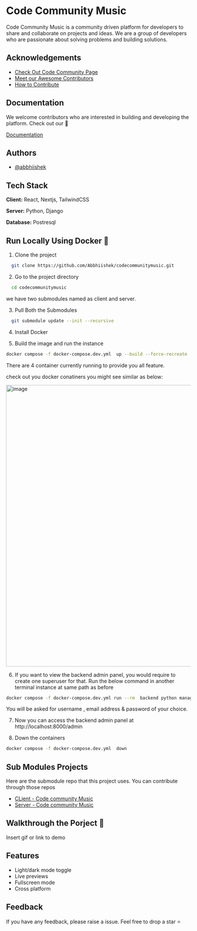 
# Code Community Music

Code Community Music is a community driven platform for developers to share and collaborate on projects and ideas. We are a group of developers who are passionate about solving problems and building solutions.



## Acknowledgements

 - [Check Out Code Community Page](https://codecommunitymusic.vercel.app/)
 - [Meet our Awesome Contributors](https://codecommunitymusic.vercel.app/contributors)
 - [How to Contribute]()


## Documentation

We welcome contributors who are interested in building and developing the platform. Check out our 📃

[Documentation](https://doc.codecommunitymusic.vercel.app/)


## Authors

- [@abbhiishek](https://www.github.com/abbhiishek)


## Tech Stack

**Client:** React, Nextjs, TailwindCSS 

**Server:** Python, Django

**Database:** Postresql


## Run Locally Using Docker 🐬

1. Clone the project

```bash
  git clone https://github.com/Abbhiishek/codecommunitymusic.git
```

2. Go to the project directory

```bash
  cd codecommunitymusic
```

we have two submodules named as client and server.

3. Pull Both the Submodules

```bash
  git submodule update --init --recursive
```

4. Install Docker 

5. Build the image and run the instance

```bash
docker compose -f docker-compose.dev.yml  up --build --force-recreate
```

  There are 4 container currently running to provide you all feature.

 check out you docker conatiners you might see similar as below: 

 <img width="769" alt="image" src="https://github.com/Abbhiishek/codecommunitymusic/assets/86338762/ca372e58-726a-4b4a-9372-fa6892ee4992">


 6. If you want to view the backend admin panel, you would require to create one superuser for that. Run the below command in another terminal instance at same path as before

```bash
docker compose -f docker-compose.dev.yml run --rm  backend python manage.py createsuperuser
```
 You will be asked for username , email address & password of your choice.

7. Now you can access the backend admin panel at http://localhost:8000/admin

8. Down the containers

```bash
docker compose -f docker-compose.dev.yml  down
```


## Sub Modules Projects

Here are the submodule repo that this project uses. You can contribute through those repos 
- [CLient - Code community Music](https://github.com/Abbhiishek/codecommunitymusic-client)
- [Server - Code community Music](https://github.com/Abbhiishek/codecommunitymusic-server)



## Walkthrough the Porject 🚶

Insert gif or link to demo


## Features

- Light/dark mode toggle
- Live previews
- Fullscreen mode
- Cross platform



## Feedback

If you have any feedback, please raise a issue. Feel free to drop a star ⭐

